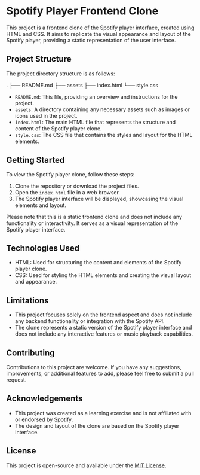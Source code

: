 # Spotify Player Frontend Clone

This project is a frontend clone of the Spotify player interface, created using HTML and CSS. It aims to replicate the visual appearance and layout of the Spotify player, providing a static representation of the user interface.

## Project Structure

The project directory structure is as follows:

.
├── README.md
├── assets
├── index.html
└── style.css

- `README.md`: This file, providing an overview and instructions for the project.
- `assets`: A directory containing any necessary assets such as images or icons used in the project.
- `index.html`: The main HTML file that represents the structure and content of the Spotify player clone.
- `style.css`: The CSS file that contains the styles and layout for the HTML elements.

## Getting Started

To view the Spotify player clone, follow these steps:

1. Clone the repository or download the project files.
2. Open the `index.html` file in a web browser.
3. The Spotify player interface will be displayed, showcasing the visual elements and layout.

Please note that this is a static frontend clone and does not include any functionality or interactivity. It serves as a visual representation of the Spotify player interface.

## Technologies Used

- HTML: Used for structuring the content and elements of the Spotify player clone.
- CSS: Used for styling the HTML elements and creating the visual layout and appearance.

## Limitations

- This project focuses solely on the frontend aspect and does not include any backend functionality or integration with the Spotify API.
- The clone represents a static version of the Spotify player interface and does not include any interactive features or music playback capabilities.

## Contributing

Contributions to this project are welcome. If you have any suggestions, improvements, or additional features to add, please feel free to submit a pull request.

## Acknowledgements

- This project was created as a learning exercise and is not affiliated with or endorsed by Spotify.
- The design and layout of the clone are based on the Spotify player interface.

## License

This project is open-source and available under the [MIT License](LICENSE).
